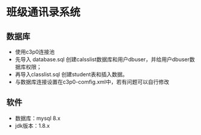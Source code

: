 # 班级通讯录系统
## 数据库
+ 使用c3p0连接池
+ 先导入 database.sql 创建calsslist数据库和用户dbuser，并给用户dbuser数据库权限；
+ 再导入classlist.sql 创建student表和插入数据。
+ 与数据库连接设置在c3p0-comfig.xml中，若有问题可以自行修改
## 软件
+ 数据库：mysql 8.x
+ jdk版本：1.8.x
